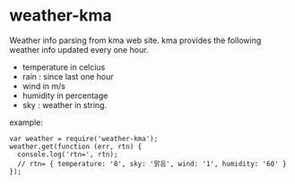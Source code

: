 weather-kma
===========

Weather info parsing from kma web site. 
kma provides the following weather info updated every one hour.

  * temperature in celcius
  * rain : since last one hour
  * wind in m/s
  * humidity in percentage
  * sky : weather in string.

example:
```
var weather = require('weather-kma');
weather.get(function (err, rtn) {
  console.log('rtn=', rtn); 
  // rtn= { temperature: '8', sky: '맑음', wind: '1', humidity: '60' }
});
```
